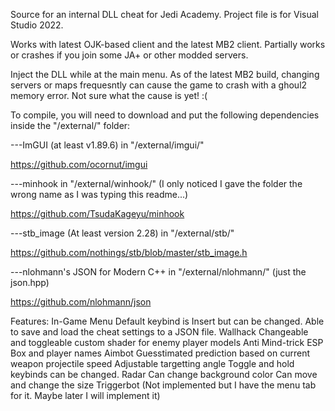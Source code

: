 Source for an internal DLL cheat for Jedi Academy. Project file is for Visual Studio 2022.

Works with latest OJK-based client and the latest MB2 client. Partially works or crashes if you join some JA+ or other modded servers.

Inject the DLL while at the main menu. As of the latest MB2 build, changing servers or maps frequesntly can cause the game to crash with a ghoul2 memory error. Not sure what the cause is yet! :(

To compile, you will need to download and put the following dependencies inside the "/external/" folder:

---ImGUI (at least v1.89.6) in "/external/imgui/"

https://github.com/ocornut/imgui

---minhook in "/external/winhook/" (I only noticed I gave the folder the wrong name as I was typing this readme...)

https://github.com/TsudaKageyu/minhook

---stb_image (At least version 2.28) in "/external/stb/"

https://github.com/nothings/stb/blob/master/stb_image.h

---nlohmann's JSON for Modern C++ in "/external/nlohmann/" (just the json.hpp)

https://github.com/nlohmann/json

Features:
  In-Game Menu
    Default keybind is Insert but can be changed.
    Able to save and load the cheat settings to a JSON file.
  Wallhack
    Changeable and toggleable custom shader for enemy player models
    Anti Mind-trick
  ESP
    Box and player names
  Aimbot
    Guesstimated prediction based on current weapon projectile speed
    Adjustable targetting angle
    Toggle and hold keybinds can be changed.
  Radar
    Can change background color
    Can move and change the size
  Triggerbot (Not implemented but I have the menu tab for it. Maybe later I will implement it)
  

